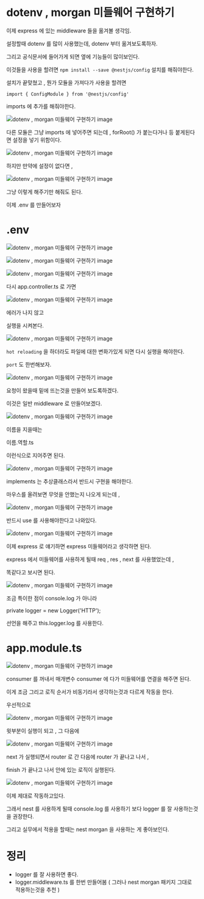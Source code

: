 # dotenv , morgan 미들웨어 구현하기


이제 express 에 있는 middleware 들을 옮겨볼 생각임.

설정할때 dotenv 를 많이 사용했는데, dotenv 부터 옮겨보도록하자.

그리고 공식문서에 들어가게 되면 옆에 기능들이 많이보인다. 

이것들을 사용을 할려면 `npm install --save @nestjs/config` 설치를 해줘야한다.

설치가 끝맞쳤고 , 뭔가 모듈을 가져다가 사용을 할려면

`import { ConfigModule } from '@nestjs/config'`

imports 에 추가를 해줘야한다.


![dotenv , morgan 미들웨어 구현하기 image](https://slid-capture.s3.ap-northeast-2.amazonaws.com/public/capture_images/b8c16ea81b244b428969661cf5f253e7/24a169e3-28c4-4d14-84e0-fe5817b58693.png)


다른 모듈은 그냥 imports 에 넣어주면 되는데 , forRoot() 가 붙는다거나 등 붙게된다면 설정을 넣기 위함이다.

![dotenv , morgan 미들웨어 구현하기 image](https://slid-capture.s3.ap-northeast-2.amazonaws.com/public/capture_images/b8c16ea81b244b428969661cf5f253e7/ae9cddeb-bcc8-4547-bf92-be9b3714e544.png)


하지만 만약에 설정이 없다면 ,

![dotenv , morgan 미들웨어 구현하기 image](https://slid-capture.s3.ap-northeast-2.amazonaws.com/public/capture_images/b8c16ea81b244b428969661cf5f253e7/37e142b2-5994-4a4f-a213-87acbe50479f.png)


그냥 이렇게 해주기만 해줘도 된다.


이제 .env 를 만들어보자

# .env

![dotenv , morgan 미들웨어 구현하기 image](https://slid-capture.s3.ap-northeast-2.amazonaws.com/public/capture_images/b8c16ea81b244b428969661cf5f253e7/0129502d-8f02-4f9d-b58d-d2a58cb3a6c9.png)

![dotenv , morgan 미들웨어 구현하기 image](https://slid-capture.s3.ap-northeast-2.amazonaws.com/public/capture_images/b8c16ea81b244b428969661cf5f253e7/6b1bf61c-a918-4576-8bbb-e90c2af30d11.png)

![dotenv , morgan 미들웨어 구현하기 image](https://slid-capture.s3.ap-northeast-2.amazonaws.com/public/capture_images/b8c16ea81b244b428969661cf5f253e7/625ae3fe-fbe4-4983-99e9-b7f737dcae55.png)


다시 app.controller.ts 로 가면

![dotenv , morgan 미들웨어 구현하기 image](https://slid-capture.s3.ap-northeast-2.amazonaws.com/public/capture_images/b8c16ea81b244b428969661cf5f253e7/e3f200d6-f6e7-4b69-b7d4-9aa39595ebe7.png)

에러가 나지 않고

실행을 시켜본다.

![dotenv , morgan 미들웨어 구현하기 image](https://slid-capture.s3.ap-northeast-2.amazonaws.com/public/capture_images/b8c16ea81b244b428969661cf5f253e7/a78d3c7a-ac3c-4b3a-80b5-66b824ebcde7.png)


`hot reloading` 을 하더라도 파일에 대한 변화가있게 되면 다시 실행을 해야한다.

`port` 도 한번해보자.

![dotenv , morgan 미들웨어 구현하기 image](https://slid-capture.s3.ap-northeast-2.amazonaws.com/public/capture_images/b8c16ea81b244b428969661cf5f253e7/d29f6e70-796f-4b5c-acbf-e31968addec3.png)

요청이 왔을때 밑에 뜨는것을 만들어 보도록하겠다.


이것은 일반 middleware 로 만들어보겠다.

![dotenv , morgan 미들웨어 구현하기 image](https://slid-capture.s3.ap-northeast-2.amazonaws.com/public/capture_images/b8c16ea81b244b428969661cf5f253e7/9c7c4d6f-3df0-4af8-8444-55846180f274.png)


이름을 지을때는


이름.역할.ts


이런식으로 지어주면 된다.

![dotenv , morgan 미들웨어 구현하기 image](https://slid-capture.s3.ap-northeast-2.amazonaws.com/public/capture_images/b8c16ea81b244b428969661cf5f253e7/2f66206a-73ed-4b56-a90a-7581ac43f478.png)


implements 는 추상클래스라서 반드시 구현을 해야한다.


마우스를 올려보면 무엇을 안했는지 나오게 되는데 ,

![dotenv , morgan 미들웨어 구현하기 image](https://slid-capture.s3.ap-northeast-2.amazonaws.com/public/capture_images/b8c16ea81b244b428969661cf5f253e7/617760e7-b05c-4806-b0cc-1b316d6c8015.png)


반드시 use 를 사용해야한다고 나와있다.

![dotenv , morgan 미들웨어 구현하기 image](https://slid-capture.s3.ap-northeast-2.amazonaws.com/public/capture_images/b8c16ea81b244b428969661cf5f253e7/7ea69cd3-8a74-4e93-a9a0-d73af03572e4.png)


이제 express 로 얘기하면 express 미들웨어라고 생각하면 된다.


express 에서 미들웨어를 사용하게 될때 req , res , next 를 사용했었는데 ,


똑같다고 보시면 된다.

![dotenv , morgan 미들웨어 구현하기 image](https://slid-capture.s3.ap-northeast-2.amazonaws.com/public/image_upload/b8c16ea81b244b428969661cf5f253e7/bf4587fa-cb92-4124-8081-89b356ee0db5.png)


조금 특이한 점이 console.log 가 아니라


private logger = new Logger('HTTP');


선언을 해주고 this.logger.log 를 사용한다.

# app.module.ts

![dotenv , morgan 미들웨어 구현하기 image](https://slid-capture.s3.ap-northeast-2.amazonaws.com/public/capture_images/b8c16ea81b244b428969661cf5f253e7/f8092950-6119-4e36-9169-16a46f318a63.png)


consumer 를 꺼내서 매개변수 consumer 에 다가 미들웨어를 연결을 해주면 된다.


이게 조금 그리고 로직 순서가 비동기라서 생각하는것과 다르게 작동을 한다.


우선적으로

![dotenv , morgan 미들웨어 구현하기 image](https://slid-capture.s3.ap-northeast-2.amazonaws.com/public/capture_images/b8c16ea81b244b428969661cf5f253e7/0f7a56c2-c028-4728-852e-9f05316a7e56.png)


윗부분이 실행이 되고 , 그 다음에

![dotenv , morgan 미들웨어 구현하기 image](https://slid-capture.s3.ap-northeast-2.amazonaws.com/public/capture_images/b8c16ea81b244b428969661cf5f253e7/0b4ec0d8-1d9f-4b65-bb4e-e8984df1f774.png)


next 가 실행되면서 router 로 간 다음에 router 가 끝나고 나서 ,


finish 가 끝나고 나서 안에 있는 로직이 실행된다.

![dotenv , morgan 미들웨어 구현하기 image](https://slid-capture.s3.ap-northeast-2.amazonaws.com/public/capture_images/b8c16ea81b244b428969661cf5f253e7/7709a164-772c-4068-8fd8-e6cd04587357.png)


이제 제대로 작동하고있다.


그래서 nest 를 사용하게 될때 console.log 를 사용하기 보다 logger 를 잘 사용하는것을 권장한다.


그리고 실무에서 적용을 할때는 nest morgan 을 사용하는 게 좋아보인다.


# 정리

- logger 를 잘 사용하면 좋다.
- logger.middleware.ts 를 한번 만들어봄 ( 그러나 nest morgan 패키지 그대로 적용하는것을 추천 )